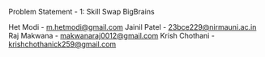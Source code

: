 Problem Statement - 1: Skill Swap 
BigBrains

Het Modi - m.hetmodi@gmail.com
Jainil Patel - 23bce229@nirmauni.ac.in
Raj Makwana - makwanaraj0012@gmail.com
Krish Chothani - krishchothanick259@gmail.com
